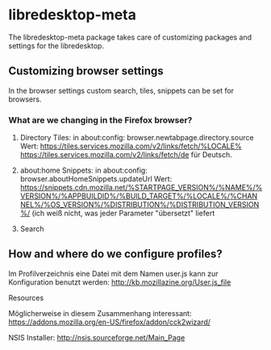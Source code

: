 # libredesktop-meta

The libredesktop-meta package takes care of customizing packages and settings for the libredesktop.

## Customizing browser settings
In the browser settings custom search, tiles, snippets can be set for browsers.

### What are we changing in the Firefox browser?

1) Directory Tiles:
in about:config: browser.newtabpage.directory.source
Wert: https://tiles.services.mozilla.com/v2/links/fetch/%LOCALE%
https://tiles.services.mozilla.com/v2/links/fetch/de für Deutsch.

2) about:home Snippets:
in about:config: browser.aboutHomeSnippets.updateUrl
Wert: https://snippets.cdn.mozilla.net/%STARTPAGE_VERSION%/%NAME%/%VERSION%/%APPBUILDID%/%BUILD_TARGET%/%LOCALE%/%CHANNEL%/%OS_VERSION%/%DISTRIBUTION%/%DISTRIBUTION_VERSION%/
(ich weiß nicht, was jeder Parameter "übersetzt" liefert

3) Search


## How and where do we configure profiles?

Im Profilverzeichnis eine Datei mit dem Namen user.js kann zur Konfiguration benutzt werden:
http://kb.mozillazine.org/User.js_file

Resources

Möglicherweise in diesem Zusammenhang interessant:
https://addons.mozilla.org/en-US/firefox/addon/cck2wizard/

NSIS Installer: http://nsis.sourceforge.net/Main_Page
